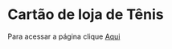 # Cartão de loja de Tênis

Para acessar a página clique [Aqui](https://wesleyaguiarlopes.github.io/cartao-loja-de-tenis-personalido/)